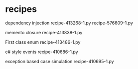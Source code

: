 recipes
=======

dependency injection
	recipe-413268-1.py
	recipe-576609-1.py

memento closure
	recipe-413838-1.py

First class enum
	recipe-413486-1.py

c# style events
	recipe-410686-1.py

exception based case simulation
	recipe-410695-1.py
